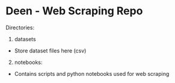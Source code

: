 # Deen - Web Scraping Repo

Directories:

1. datasets

- Store dataset files here (csv)

2. notebooks:

- Contains scripts and python notebooks used for web scraping
